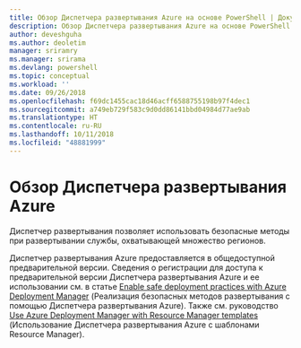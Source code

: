 ```yaml
---
title: Обзор Диспетчера развертывания Azure на основе PowerShell | Документация Майкрософт
description: Обзор Диспетчера развертывания Azure на основе PowerShell со ссылками на сведения об установке и конфигурации.
author: deveshguha
ms.author: deoletim
manager: sriramry
ms.manager: srirama
ms.devlang: powershell
ms.topic: conceptual
ms.workload: ''
ms.date: 09/26/2018
ms.openlocfilehash: f69dc1455cac18d46acff6588755198b97f4dec1
ms.sourcegitcommit: a749eb729f583c9d0dd86141bbd04984d77ae9ab
ms.translationtype: HT
ms.contentlocale: ru-RU
ms.lasthandoff: 10/11/2018
ms.locfileid: "48881999"
---
```

# <a name="overview-of-azure-deployment-manager"></a>Обзор Диспетчера развертывания Azure

Диспетчер развертывания позволяет использовать безопасные методы при развертывании службы, охватывающей множество регионов.

Диспетчер развертывания Azure предоставляется в общедоступной предварительной версии. Сведения о регистрации для доступа к предварительной версии Диспетчера развертывания Azure и ее использовании см. в статье [Enable safe deployment practices with Azure Deployment Manager](https://docs.microsoft.com/en-us/azure/azure-resource-manager/deployment-manager-overview) (Реализация безопасных методов развертывания с помощью Диспетчера развертывания Azure). Также см. руководство [Use Azure Deployment Manager with Resource Manager templates](https://docs.microsoft.com/en-us/azure/azure-resource-manager/deployment-manager-tutorial) (Использование Диспетчера развертывания Azure с шаблонами Resource Manager).